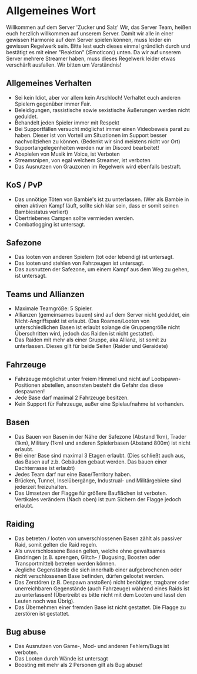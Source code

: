 # Allgemeines Wort

Willkommen auf dem Server 'Zucker und Salz'
Wir, das Server Team, heißen euch herzlich willkommen auf unserem Server. Damit wir alle in einer gewissen Harmonie auf dem Server spielen können, muss leider ein gewissen Regelwerk sein. Bitte lest euch dieses einmal gründlich durch und bestätigt es mit einer "Reaktion" (:Emoticon:) unten.
Da wir auf unserem Server mehrere Streamer haben, muss dieses Regelwerk leider etwas verschärft ausfallen. Wir bitten um Verständnis!

## Allgemeines Verhalten

- Sei kein Idiot, aber vor allem kein Arschloch! Verhaltet euch anderen Spielern gegenüber immer Fair.
- Beleidigungen, rassistische sowie sexistische Äußerungen werden nicht geduldet.
- Behandelt jeden Spieler immer mit Respekt
- Bei Supportfällen versucht möglichst immer einen Videobeweis parat zu haben. Dieser ist von Vorteil um Situationen im Support besser nachvollziehen zu können.
(Bedenkt wir sind meistens nicht vor Ort)
- Supportangelegenheiten werden nur im Discord bearbeitet!
- Abspielen von Musik im Voice, ist Verboten
- Streamsnipen, von egal welchem Streamer, ist verboten
- Das Ausnutzen von Grauzonen im Regelwerk wird ebenfalls bestraft.

## KoS / PvP

- Das unnötige Töten von Bambie's ist zu unterlassen.
(Wer als Bambie in einen aktiven Kampf läuft, sollte sich klar sein, dass er somit seinen Bambiestatus verliert)
- Übertriebenes Campen sollte vermieden werden.
- Combatlogging ist untersagt.

## Safezone

- Das looten von anderen Spielern (tot oder lebendig) ist untersagt.
- Das looten und stehlen von Fahrzeugen ist untersagt.
- Das ausnutzen der Safezone, um einem Kampf aus dem Weg zu gehen, ist untersagt.

## Teams und Allianzen

- Maximale Teamgröße: 5 Spieler.
- Allianzen (gemeinsames bauen) sind auf dem Server nicht geduldet, ein Nicht-Angriffspakt ist erlaubt. (Das Roamen/Looten von unterschiedlichen Basen ist erlaubt solange die Gruppengröße nicht Überschritten wird, jedoch das Raiden ist nicht gestattet).
- Das Raiden mit mehr als einer Gruppe, aka Allianz, ist somit zu unterlassen. Dieses gilt für beide Seiten (Raider und Geraidete)

## Fahrzeuge

- Fahrzeuge möglichst unter freiem Himmel und nicht auf Lootspawn-Positionen abstellen, ansonsten besteht die Gefahr das diese despawnen!
- Jede Base darf maximal 2 Fahrzeuge besitzen.
- Kein Support für Fahrzeuge, außer eine Spielaufnahme ist vorhanden.

## Basen

- Das Bauen von Basen in der Nähe der Safezone (Abstand 1km), Trader (1km), Military (1km) und anderen Spielerbasen (Abstand 800m) ist nicht erlaubt.
- Bei einer Base sind maximal 3 Etagen erlaubt. (Dies schließt auch aus, das Basen auf z.b. Gebäuden gebaut werden. Das bauen einer Dachterrasse ist erlaubt)
- Jedes Team darf nur eine Base/Territory haben.
- Brücken, Tunnel, Inselübergänge, Industrual- und Militärgebiete sind jederzeit freizuhalten.
- Das Umsetzen der Flagge für größere Bauflächen ist verboten. Vertikales verändern (Nach oben) ist zum Sichern der Flagge jedoch erlaubt.

## Raiding

- Das betreten / looten von unverschlossenen Basen zählt als passiver Raid, somit gelten die Raid regeln.
- Als unverschlossene Basen gelten, welche ohne gewaltsames Eindringen (z.B. sprengen, Glitch- / Bugusing, Boosten oder Transportmittel) betreten werden können.
- Jegliche Gegenstände die sich innerhalb einer aufgebrochenen oder nicht verschlossenen Base befinden, dürfen gelootet werden.
- Das Zerstören (z.B. Despawn anstoßen) nicht benötigter, tragbarer oder unerreichbaren Gegenstände (auch Fahrzeuge) während eines Raids ist zu unterlassen! (Übertreibt es bitte nicht mit dem Looten und lasst den Leuten noch was Übrig).
- Das Übernehmen einer fremden Base ist nicht gestattet. Die Flagge zu zerstören ist gestattet.

## Bug abuse

- Das Ausnutzen von Game-, Mod- und anderen Fehlern/Bugs ist verboten.
- Das Looten durch Wände ist untersagt
- Boosting mit mehr als 2 Personen gilt als Bug abuse!
